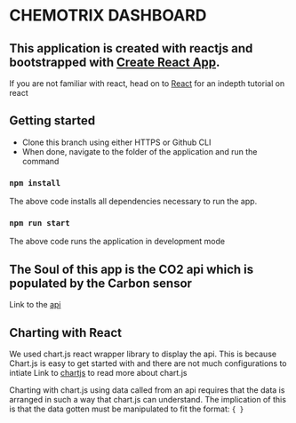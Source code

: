 # CHEMOTRIX DASHBOARD

## This application is created with reactjs and bootstrapped with [Create React App](https://github.com/facebook/create-react-app).
If you are not familiar with react, head on to [React](https://reactjs.org) for an indepth tutorial on react

## Getting started
- Clone this branch using either HTTPS or Github CLI
- When done, navigate to the folder of the application and run the command

### `npm install` 

The above code installs all dependencies necessary to run the app.

### `npm run start`

The above code runs the application in development mode

## The Soul of this app is the CO2 api which is populated by the Carbon sensor
Link to the [api](https://api.thingspeak.com/channels/1485319/feeds.json)

## Charting with React
We used chart.js react wrapper library to display the api. This is because Chart.js is easy to get started with and there are not much configurations to intiate
Link to [chartjs](https://github.com/reactchartjs/react-chartjs-2#readme) to read more about chart.js

Charting with chart.js using data called from an api requires that the data is arranged in such a way that chart.js can understand. The implication of this is that the data gotten must be manipulated to fit the format: `{
}`


